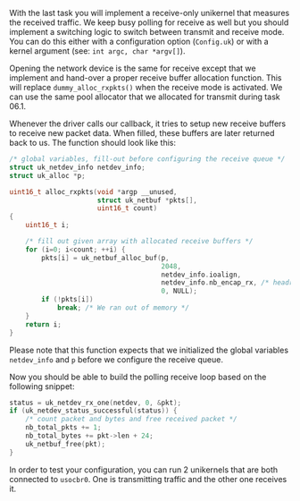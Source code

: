 With the last task you will implement a receive-only unikernel that measures the received traffic.
We keep busy polling for receive as well but you should implement a switching logic to switch between transmit and receive mode.
You can do this either with a configuration option (`Config.uk`) or with a kernel argument (see: `int argc, char *argv[]`).

Opening the network device is the same for receive except that we implement and hand-over a proper receive buffer allocation function.
This will replace `dummy_alloc_rxpkts()` when the receive mode is activated.
We can use the same pool allocator that we allocated for transmit during task 06.1.

Whenever the driver calls our callback, it tries to setup new receive buffers to receive new packet data.
When filled, these buffers are later returned back to us.
The function should look like this:

```c
/* global variables, fill-out before configuring the receive queue */
struct uk_netdev_info netdev_info;
struct uk_alloc *p;

uint16_t alloc_rxpkts(void *argp __unused,
                      struct uk_netbuf *pkts[],
                      uint16_t count)
{
	uint16_t i;

	/* fill out given array with allocated receive buffers */
	for (i=0; i<count; ++i) {
	    pkts[i] = uk_netbuf_alloc_buf(p,
                                      2048,
                                      netdev_info.ioalign,
                                      netdev_info.nb_encap_rx, /* headroom for rx */
                                      0, NULL);
	    if (!pkts[i])
			break; /* We ran out of memory */
	}
	return i;
}
```

Please note that this function expects that we initialized the global variables `netdev_info` and `p` before we configure the receive queue.

Now you should be able to build the polling receive loop based on the following snippet:

```c
status = uk_netdev_rx_one(netdev, 0, &pkt);
if (uk_netdev_status_successful(status)) {
	/* count packet and bytes and free received packet */
	nb_total_pkts += 1;
	nb_total_bytes += pkt->len + 24;
	uk_netbuf_free(pkt);
}
```

In order to test your configuration, you can run 2 unikernels that are both connected to `usocbr0`.
One is transmitting traffic and the other one receives it.
